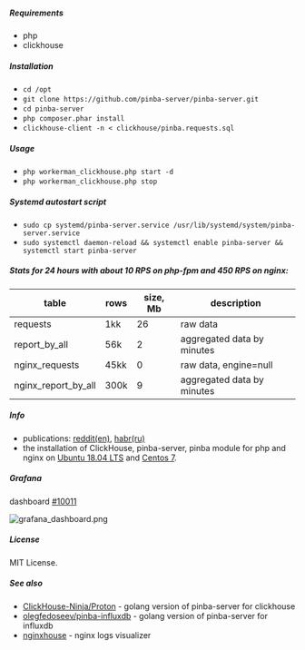##### Requirements
- php
- clickhouse

##### Installation

- `cd /opt`
- `git clone https://github.com/pinba-server/pinba-server.git`
- `cd pinba-server`
- `php composer.phar install`
- `clickhouse-client -n < clickhouse/pinba.requests.sql`

##### Usage

- `php workerman_clickhouse.php start -d`
- `php workerman_clickhouse.php stop`

##### Systemd autostart script
- `sudo cp systemd/pinba-server.service /usr/lib/systemd/system/pinba-server.service`
- `sudo systemctl daemon-reload && systemctl enable pinba-server && systemctl start pinba-server`

##### Stats for 24 hours with about 10 RPS on php-fpm and 450 RPS on nginx:

|table|rows|size, Mb|description|
|---|---|---|---|
|requests|1kk|26|raw data|
|report_by_all|56k|2|aggregated data by minutes|
|nginx_requests|45kk|0|raw data, engine=null|
|nginx_report_by_all|300k|9|aggregated data by minutes|

##### Info
- publications: [reddit(en)](https://www.reddit.com/r/PHP/comments/bigszu/statistics_and_monitoring_of_php_scripts_in_real/), [habr(ru)](https://habr.com/ru/post/444610/)
- the installation of ClickHouse, pinba-server, pinba module for php and nginx on [Ubuntu 18.04 LTS](https://github.com/pinba-server/pinba-server/blob/master/docker/ubuntu18.04/Dockerfile) and [Centos 7](https://github.com/pinba-server/pinba-server/blob/master/docker/centos7/Dockerfile).

##### Grafana
dashboard [#10011](https://grafana.com/dashboards/10011)

![grafana_dashboard.png](https://raw.githubusercontent.com/pinba-server/pinba-server/master/grafana_dashboard.png)

##### License
MIT License.

##### See also
- [ClickHouse-Ninja/Proton](https://github.com/ClickHouse-Ninja/Proton) - golang version of pinba-server for clickhouse 
- [olegfedoseev/pinba-influxdb](https://github.com/olegfedoseev/pinba-influxdb) - golang version of pinba-server for influxdb
- [nginxhouse](https://github.com/nginxhouse/nginxhouse) - nginx logs visualizer
